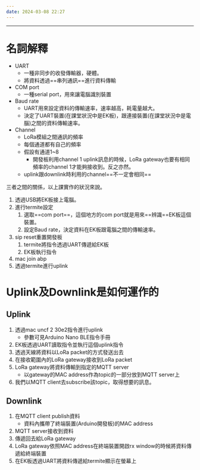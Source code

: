 ```yaml
---
date: 2024-03-08 22:27
---
```

---

# 名詞解釋

+ UART
	+ 一種非同步的收發傳輸器，硬體。
	+ 將資料透過==串列通訊==進行資料傳輸
+ COM port
	+ 一種serial port，用來讓電腦識別裝置
+ Baud rate
	+ UART用來設定資料的傳輸速率，速率越高，耗電量越大。
	+ 決定了UART裝置(在課堂狀況中是EK板)，跟連接裝置(在課堂狀況中是電腦)之間的資料傳輸速率。
+ Channel
	+ LoRa模組之間通訊的頻率
	+ 每個通道都有自己的頻率
	+ 假設有通道1~8
		+ 開發板利用channel 1 uplink訊息的時候，LoRa gateway也要有相同頻率的channel 1才能夠接收到。反之亦然。
	+ uplink跟downlink時利用的channel==不一定會相同==


三者之間的關係，以上課實作的狀況來說。

1. 透過USB將EK板接上電腦。
2. 進行termite設定
	1. 選取==com port==，這個地方的com port就是用來==辨識==EK板這個裝置。
	2. 設定Baud rate，決定資料在EK板跟電腦之間的傳輸速率。
3. sip reset重置開發板
	1. termite將指令透過UART傳遞給EK板
	2. EK板執行指令
4. mac join abp
5. 透過termite進行uplink
	

# Uplink及Downlink是如何運作的

## Uplink

1. 透過mac uncf 2 30e2指令進行uplink
	+ 參數可見Arduino Nano BLE指令手冊
2. EK板透過UART讀取指令並執行這個uplink指令
3. 透過天線將資料以LoRa packet的方式發送出去
4. 在接收範圍內的LoRa gateway接收到LoRa packet
5. LoRa gateway將資料傳輸到指定的MQTT server
	+ 以gateway的MAC address作為topic的一部分放到MQTT server上
6. 我們以MQTT client去subscribe該topic，取得想要的訊息。

## Downlink

1. 在MQTT client publish資料
	+ 資料內攜帶了終端裝置(Arduino開發板)的MAC address
2. MQTT server接收到資料
3. 傳遞回去給LoRa gateway
4. LoRa gateway依照MAC address在終端裝置開啟rx window的時候將資料傳遞給終端裝置
5. 在EK板透過UART將資料傳遞給termite顯示在螢幕上


